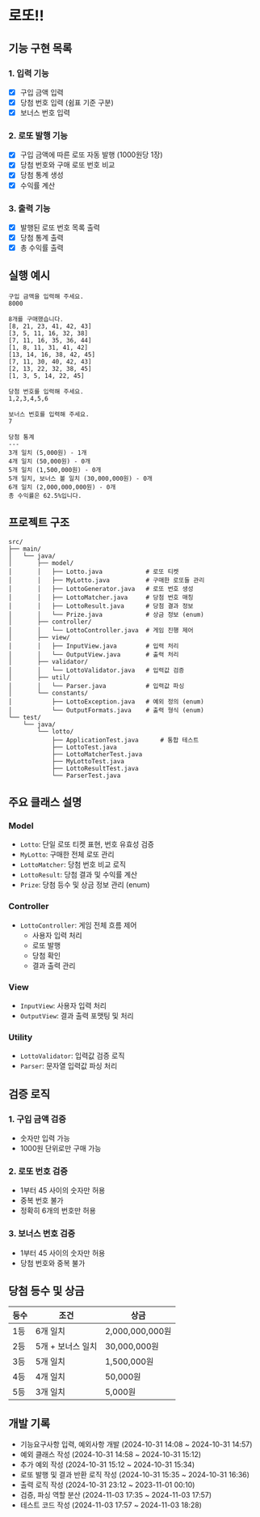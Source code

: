 # 로또!!

## 기능 구현 목록

### 1. 입력 기능
- [x] 구입 금액 입력
- [x] 당첨 번호 입력 (쉼표 기준 구분)
- [x] 보너스 번호 입력

### 2. 로또 발행 기능
- [x] 구입 금액에 따른 로또 자동 발행 (1000원당 1장)
- [x] 당첨 번호와 구매 로또 번호 비교
- [x] 당첨 통계 생성
- [x] 수익률 계산

### 3. 출력 기능
- [x] 발행된 로또 번호 목록 출력
- [x] 당첨 통계 출력
- [x] 총 수익률 출력

## 실행 예시

```
구입 금액을 입력해 주세요.
8000

8개를 구매했습니다.
[8, 21, 23, 41, 42, 43]
[3, 5, 11, 16, 32, 38]
[7, 11, 16, 35, 36, 44]
[1, 8, 11, 31, 41, 42]
[13, 14, 16, 38, 42, 45]
[7, 11, 30, 40, 42, 43]
[2, 13, 22, 32, 38, 45]
[1, 3, 5, 14, 22, 45]

당첨 번호를 입력해 주세요.
1,2,3,4,5,6

보너스 번호를 입력해 주세요.
7

당첨 통계
---
3개 일치 (5,000원) - 1개
4개 일치 (50,000원) - 0개
5개 일치 (1,500,000원) - 0개
5개 일치, 보너스 볼 일치 (30,000,000원) - 0개
6개 일치 (2,000,000,000원) - 0개
총 수익률은 62.5%입니다.
```

## 프로젝트 구조

```text
src/
├── main/
│   └── java/
│       ├── model/
│       │   ├── Lotto.java            # 로또 티켓 
│       │   ├── MyLotto.java          # 구매한 로또들 관리
│       │   ├── LottoGenerator.java   # 로또 번호 생성
│       │   ├── LottoMatcher.java     # 당첨 번호 매칭 
│       │   ├── LottoResult.java      # 당첨 결과 정보
│       │   └── Prize.java            # 상금 정보 (enum)
│       ├── controller/
│       │   └── LottoController.java  # 게임 진행 제어
│       ├── view/
│       │   ├── InputView.java        # 입력 처리
│       │   └── OutputView.java       # 출력 처리
│       ├── validator/
│       │   └── LottoValidator.java   # 입력값 검증
│       ├── util/
│       │   └── Parser.java           # 입력값 파싱
│       └── constants/
│           ├── LottoException.java   # 예외 정의 (enum)
│           └── OutputFormats.java    # 출력 형식 (enum)
└── test/
    └── java/
        └── lotto/
            ├── ApplicationTest.java      # 통합 테스트
            ├── LottoTest.java
            ├── LottoMatcherTest.java
            ├── MyLottoTest.java
            ├── LottoResultTest.java
            └── ParserTest.java 
```

## 주요 클래스 설명

### Model
- `Lotto`: 단일 로또 티켓 표현, 번호 유효성 검증
- `MyLotto`: 구매한 전체 로또 관리
- `LottoMatcher`: 당첨 번호 비교 로직
- `LottoResult`: 당첨 결과 및 수익률 계산
- `Prize`: 당첨 등수 및 상금 정보 관리 (enum)

### Controller
- `LottoController`: 게임 전체 흐름 제어
   - 사용자 입력 처리
   - 로또 발행
   - 당첨 확인
   - 결과 출력 관리

### View
- `InputView`: 사용자 입력 처리
- `OutputView`: 결과 출력 포맷팅 및 처리

### Utility
- `LottoValidator`: 입력값 검증 로직
- `Parser`: 문자열 입력값 파싱 처리

## 검증 로직

### 1. 구입 금액 검증
- 숫자만 입력 가능
- 1000원 단위로만 구매 가능

### 2. 로또 번호 검증
- 1부터 45 사이의 숫자만 허용
- 중복 번호 불가
- 정확히 6개의 번호만 허용

### 3. 보너스 번호 검증
- 1부터 45 사이의 숫자만 허용
- 당첨 번호와 중복 불가

## 당첨 등수 및 상금

| 등수 | 조건 | 상금 |
|------|------|------|
| 1등 | 6개 일치 | 2,000,000,000원 |
| 2등 | 5개 + 보너스 일치 | 30,000,000원 |
| 3등 | 5개 일치 | 1,500,000원 |
| 4등 | 4개 일치 | 50,000원 |
| 5등 | 3개 일치 | 5,000원 |


## 개발 기록

- 기능요구사항 입력, 예외사항 개발 (2024-10-31 14:08 ~ 2024-10-31 14:57)
- 예외 클래스 작성 (2024-10-31 14:58 ~ 2024-10-31 15:12)
- 추가 예외 작성 (2024-10-31 15:12 ~ 2024-10-31 15:34)
- 로또 발행 및 결과 반환 로직 작성 (2024-10-31 15:35 ~ 2024-10-31 16:36)
- 출력 로직 작성 (2024-10-31 23:12 ~ 2023-11-01 00:10)
- 검증, 파싱 역할 분산 (2024-11-03 17:35 ~ 2024-11-03 17:57)
- 테스트 코드 작성 (2024-11-03 17:57 ~ 2024-11-03 18:28)